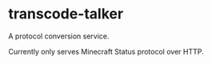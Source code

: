transcode-talker
================
A protocol conversion service.

Currently only serves Minecraft Status protocol over HTTP.
